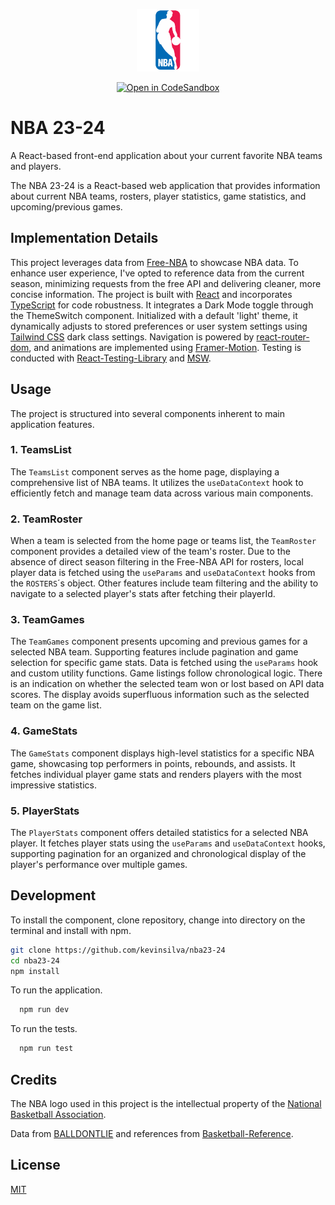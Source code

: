 <p align="center"><img src="./src/assets/nba_logo.png" width="100"></p>

<div align="center">

<a href="">[![Open in CodeSandbox](https://img.shields.io/badge/Open%20in-CodeSandbox-success?style=flat-square&logo=codesandbox)](https://codesandbox.io/p/github/kevinsilva/nba23-24/main?layout=%257B%2522sidebarPanel%2522%253A%2522EXPLORER%2522%252C%2522rootPanelGroup%2522%253A%257B%2522direction%2522%253A%2522horizontal%2522%252C%2522contentType%2522%253A%2522UNKNOWN%2522%252C%2522type%2522%253A%2522PANEL_GROUP%2522%252C%2522id%2522%253A%2522ROOT_LAYOUT%2522%252C%2522panels%2522%253A%255B%257B%2522type%2522%253A%2522PANEL_GROUP%2522%252C%2522contentType%2522%253A%2522UNKNOWN%2522%252C%2522direction%2522%253A%2522vertical%2522%252C%2522id%2522%253A%2522clqpk57nf00063b6isu5cus2i%2522%252C%2522sizes%2522%253A%255B70%252C30%255D%252C%2522panels%2522%253A%255B%257B%2522type%2522%253A%2522PANEL_GROUP%2522%252C%2522contentType%2522%253A%2522EDITOR%2522%252C%2522direction%2522%253A%2522horizontal%2522%252C%2522id%2522%253A%2522EDITOR%2522%252C%2522panels%2522%253A%255B%257B%2522type%2522%253A%2522PANEL%2522%252C%2522contentType%2522%253A%2522EDITOR%2522%252C%2522id%2522%253A%2522clqpk57ne00023b6i3scrm69c%2522%257D%255D%257D%252C%257B%2522type%2522%253A%2522PANEL_GROUP%2522%252C%2522contentType%2522%253A%2522SHELLS%2522%252C%2522direction%2522%253A%2522horizontal%2522%252C%2522id%2522%253A%2522SHELLS%2522%252C%2522panels%2522%253A%255B%257B%2522type%2522%253A%2522PANEL%2522%252C%2522contentType%2522%253A%2522SHELLS%2522%252C%2522id%2522%253A%2522clqpk57ne00043b6igrtxdus1%2522%257D%255D%252C%2522sizes%2522%253A%255B100%255D%257D%255D%257D%252C%257B%2522type%2522%253A%2522PANEL_GROUP%2522%252C%2522contentType%2522%253A%2522DEVTOOLS%2522%252C%2522direction%2522%253A%2522vertical%2522%252C%2522id%2522%253A%2522DEVTOOLS%2522%252C%2522panels%2522%253A%255B%257B%2522type%2522%253A%2522PANEL%2522%252C%2522contentType%2522%253A%2522DEVTOOLS%2522%252C%2522id%2522%253A%2522clqpk57ne00053b6ieu2f25d5%2522%257D%255D%252C%2522sizes%2522%253A%255B100%255D%257D%255D%252C%2522sizes%2522%253A%255B50%252C50%255D%257D%252C%2522tabbedPanels%2522%253A%257B%2522clqpk57ne00023b6i3scrm69c%2522%253A%257B%2522tabs%2522%253A%255B%257B%2522id%2522%253A%2522clqpk57ne00013b6i82pt4ye1%2522%252C%2522mode%2522%253A%2522permanent%2522%252C%2522type%2522%253A%2522FILE%2522%252C%2522filepath%2522%253A%2522%252FREADME.md%2522%257D%255D%252C%2522id%2522%253A%2522clqpk57ne00023b6i3scrm69c%2522%252C%2522activeTabId%2522%253A%2522clqpk57ne00013b6i82pt4ye1%2522%257D%252C%2522clqpk57ne00053b6ieu2f25d5%2522%253A%257B%2522id%2522%253A%2522clqpk57ne00053b6ieu2f25d5%2522%252C%2522activeTabId%2522%253A%2522clqpka8z800pr3b6iyblbszbm%2522%252C%2522tabs%2522%253A%255B%257B%2522type%2522%253A%2522TASK_PORT%2522%252C%2522taskId%2522%253A%2522dev%2522%252C%2522port%2522%253A5173%252C%2522id%2522%253A%2522clqpka8z800pr3b6iyblbszbm%2522%252C%2522mode%2522%253A%2522permanent%2522%252C%2522path%2522%253A%2522%252F%2522%257D%255D%257D%252C%2522clqpk57ne00043b6igrtxdus1%2522%253A%257B%2522id%2522%253A%2522clqpk57ne00043b6igrtxdus1%2522%252C%2522activeTabId%2522%253A%2522clqpk5a3b005u3b6iq0jfdid5%2522%252C%2522tabs%2522%253A%255B%257B%2522id%2522%253A%2522clqpk57ne00033b6ieylea4l7%2522%252C%2522mode%2522%253A%2522permanent%2522%252C%2522type%2522%253A%2522TERMINAL%2522%252C%2522shellId%2522%253A%2522clqpk595j001teei8cteu1oup%2522%257D%252C%257B%2522type%2522%253A%2522TASK_LOG%2522%252C%2522taskId%2522%253A%2522dev%2522%252C%2522id%2522%253A%2522clqpk5a3b005u3b6iq0jfdid5%2522%252C%2522mode%2522%253A%2522permanent%2522%257D%252C%257B%2522type%2522%253A%2522TASK_LOG%2522%252C%2522taskId%2522%253A%2522CSB_RUN_OUTSIDE_CONTAINER%253D1%2520devcontainer%2520templates%2520apply%2520--template-id%2520%255C%2522ghcr.io%252Fdevcontainers%252Ftemplates%252Ftypescript-node%255C%2522%2520--template-args%2520%27%257B%257D%27%2520--features%2520%27%255B%255D%27%2522%252C%2522id%2522%253A%2522clqpk6kvu009f3b6iv02jpm4y%2522%252C%2522mode%2522%253A%2522permanent%2522%257D%255D%257D%257D%252C%2522showDevtools%2522%253Atrue%252C%2522showShells%2522%253Atrue%252C%2522showSidebar%2522%253Atrue%252C%2522sidebarPanelSize%2522%253A15%257D)</a>

</div>

# NBA 23-24

A React-based front-end application about your current favorite NBA teams and players.

The NBA 23-24 is a React-based web application that provides information about current NBA teams, rosters, player statistics, game statistics, and upcoming/previous games.

## Implementation Details

This project leverages data from [Free-NBA](https://rapidapi.com/theapiguy/api/free-nba) to showcase NBA data. To enhance user experience, I've opted to reference data from the current season, minimizing requests from the free API and delivering cleaner, more concise information. The project is built with [React](https://react.dev/) and incorporates [TypeScript](https://www.typescriptlang.org/) for code robustness. It integrates a Dark Mode toggle through the ThemeSwitch component. Initialized with a default 'light' theme, it dynamically adjusts to stored preferences or user system settings using [Tailwind CSS](https://tailwindcss.com) dark class settings. Navigation is powered by [react-router-dom](https://www.npmjs.com/package/react-router-dom), and animations are implemented using [Framer-Motion](https://www.framer.com/motion/). Testing is conducted with [React-Testing-Library](https://testing-library.com/docs/react-testing-library/intro/) and [MSW](https://mswjs.io/).

## Usage

The project is structured into several components inherent to main application features.

### 1. TeamsList

The `TeamsList` component serves as the home page, displaying a comprehensive list of NBA teams. It utilizes the `useDataContext` hook to efficiently fetch and manage team data across various main components.

### 2. TeamRoster

When a team is selected from the home page or teams list, the `TeamRoster` component provides a detailed view of the team's roster. Due to the absence of direct season filtering in the Free-NBA API for rosters, local player data is fetched using the `useParams` and `useDataContext` hooks from the `ROSTERS`´s object. Other features include team filtering and the ability to navigate to a selected player's stats after fetching their playerId.

### 3. TeamGames

The `TeamGames` component presents upcoming and previous games for a selected NBA team. Supporting features include pagination and game selection for specific game stats. Data is fetched using the `useParams` hook and custom utility functions. Game listings follow chronological logic. There is an indication on whether the selected team won or lost based on API data scores. The display avoids superfluous information such as the selected team on the game list.

### 4. GameStats

The `GameStats` component displays high-level statistics for a specific NBA game, showcasing top performers in points, rebounds, and assists. It fetches individual player game stats and renders players with the most impressive statistics.

### 5. PlayerStats

The `PlayerStats` component offers detailed statistics for a selected NBA player. It fetches player stats using the `useParams` and `useDataContext` hooks, supporting pagination for an organized and chronological display of the player's performance over multiple games.

## Development

To install the component, clone repository, change into directory on the terminal and install with npm.

```bash
git clone https://github.com/kevinsilva/nba23-24
cd nba23-24
npm install
```

To run the application.

```bash
  npm run dev
```

To run the tests.

```bash
  npm run test
```

## Credits

The NBA logo used in this project is the intellectual property of the [National Basketball Association](https://www.nba.com/).

Data from [BALLDONTLIE](https://www.balldontlie.io/) and references from [Basketball-Reference](https://www.basketball-reference.com/).

## License

[MIT](https://choosealicense.com/licenses/mit/)
